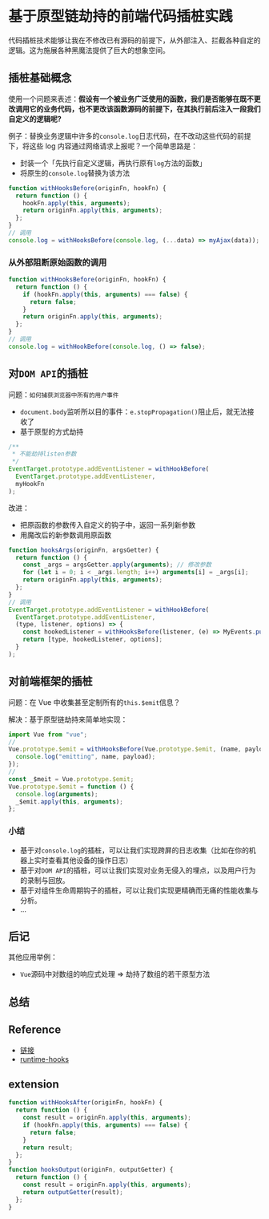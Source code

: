 # 基于原型链劫持的前端代码插桩实践

代码插桩技术能够让我在不修改已有源码的前提下，从外部注入、拦截各种自定的逻辑。这为施展各种黑魔法提供了巨大的想象空间。

## 插桩基础概念

使用一个问题来表述：**假设有一个被业务广泛使用的函数，我们是否能够在既不更改调用它的业务代码，也不更改该函数源码的前提下，在其执行前后注入一段我们自定义的逻辑呢?**

例子：替换业务逻辑中许多的`console.log`日志代码，在不改动这些代码的前提下，将这些 log 内容通过网络请求上报呢？一个简单思路是：

- 封装一个「先执行自定义逻辑，再执行原有`log`方法的函数」
- 将原生的`console.log`替换为该方法

```js
function withHooksBefore(originFn, hookFn) {
  return function () {
    hookFn.apply(this, arguments);
    return originFn.apply(this, arguments);
  };
}
// 调用
console.log = withHooksBefore(console.log, (...data) => myAjax(data));
```

### 从外部阻断原始函数的调用

```js
function withHooksBefore(originFn, hookFn) {
  return function () {
    if (hookFn.apply(this, arguments) === false) {
      return false;
    }
    return originFn.apply(this, arguments);
  };
}
// 调用
console.log = withHookBefore(console.log, () => false);
```

## 对`DOM API`的插桩

问题：`如何捕获浏览器中所有的用户事件`

- `document.body`监听所以目的事件：`e.stopPropagation()`阻止后，就无法接收了
- 基于原型的方式劫持

```js
/**
 * 不能劫持listen参数
 */
EventTarget.prototype.addEventListener = withHookBefore(
  EventTarget.prototype.addEventListener,
  myHookFn
);
```

改进：

- 把原函数的参数传入自定义的钩子中，返回一系列新参数
- 用魔改后的新参数调用原函数

```js
function hooksArgs(originFn, argsGetter) {
  return function () {
    const _args = argsGetter.apply(arguments); // 修改参数
    for (let i = 0; i < _args.length; i++) arguments[i] = _args[i];
    return originFn.apply(this, arguments);
  };
}
// 调用
EventTarget.prototype.addEventListener = withHookBefore(
  EventTarget.prototype.addEventListener,
  (type, listener, options) => {
    const hookedListener = withHooksBefore(listener, (e) => MyEvents.push(e));
    return [type, hookedListener, options];
  }
);
```

## 对前端框架的插桩

问题：在 Vue 中收集甚至定制所有的`this.$emit`信息？

解决：基于原型链劫持来简单地实现：

```js
import Vue from "vue";
//
Vue.prototype.$emit = withHooksBefore(Vue.prototype.$emit, (name, payload) => {
  console.log("emitting", name, payload);
});
//
const _$meit = Vue.prototype.$emit;
Vue.prototype.$emit = function () {
  console.log(arguments);
  _$emit.apply(this, arguments);
};
```

### 小结

- 基于对`console.log`的插桩，可以让我们实现跨屏的日志收集（比如在你的机器上实时查看其他设备的操作日志）
- 基于对`DOM API`的插桩，可以让我们实现对业务无侵入的埋点，以及用户行为的录制与回放。
- 基于对组件生命周期钩子的插桩，可以让我们实现更精确而无痛的性能收集与分析。
- ...

## 后记

其他应用举例：

- `Vue`源码中对数组的响应式处理 => 劫持了数组的若干原型方法

## 总结

## Reference

- [链接](https://ewind.us/2019/fe-runtime-hooks/)
- [runtime-hooks](https://github.com/gaoding-inc/runtime-hooks)

## extension

```js
function withHooksAfter(originFn, hookFn) {
  return function () {
    const result = originFn.apply(this, arguments);
    if (hookFn.apply(this, arguments) === false) {
      return false;
    }
    return result;
  };
}
function hooksOutput(originFn, outputGetter) {
  return function () {
    const result = originFn.apply(this, arguments);
    return outputGetter(result);
  };
}
```
